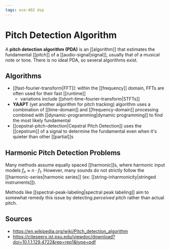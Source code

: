 ```yaml
---
tags: ece-402 dsp
---
```


# Pitch Detection Algorithm

A **pitch detection algorithm (PDA)** is an [[algorithm]] that estimates the fundamental [[pitch]] of a [[audio-signal|signal]], usually that of a musical note or tone. There is no ideal PDA, so several algorithms exist.

## Algorithms

- [[fast-fourier-transform|FFT]]: within the [[frequency]] domain, FFTs are often used for their fast [[runtime]]
  - variations include [[short-time-fourier-transform|STFTs]]
- **YAAPT** (yet another algorithm for pitch tracking) algorithm uses a combination of [[time-domain]] and [[frequency-domain]] processing combined with [[dynamic-programming|dynamic programming]] to find the most likely fundamental
- [[cepstral-pitch-detection|Cepstral Pitch Detection]] uses the [[cepstrum]] of a signal to determine the fundamental even when it's quieter than other [[partial]]s

## Harmonic Pitch Detection Problems

Many methods assume equally spaced [[harmonic]]s, where harmonic input models $f_n \approx n \cdot f_1$. However, many sounds do not strictly follow the [[harmonic-series|harmonic series]] (ex: [[string-inharmonicity|stringed instruments]]).

Methods like [[spectral-peak-labeling|spectral peak labeling]] aim to somewhat remedy this issue by detecting _perceived_ pitch rather than actual pitch.

## Sources

- <https://en.wikipedia.org/wiki/Pitch_detection_algorithm>
- <https://citeseerx.ist.psu.edu/viewdoc/download?doi=10.1.1.129.4722&rep=rep1&type=pdf>

